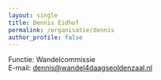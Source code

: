 ```yaml
---
layout: single
title: Dennis Eidhof
permalink: /organisatie/dennis
author_profile: false
---
```


Functie: Wandelcommissie  
E-mail: [dennis@wandel4daagseoldenzaal.nl](mailto:dennis@wandel4daagseoldenzaal.nl)  